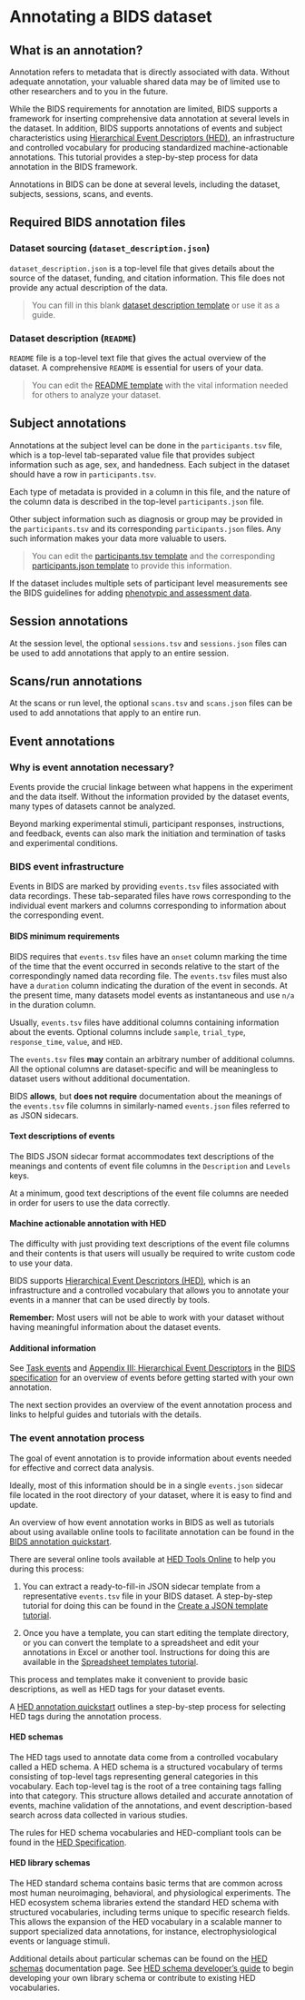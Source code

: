 # Annotating a BIDS dataset

## What is an annotation?

Annotation refers to metadata that is directly associated with data.
Without adequate annotation, your valuable shared data may be of limited
use to other researchers and to you in the future.

While the BIDS requirements for annotation are limited,
BIDS supports a framework for inserting comprehensive
data annotation at several levels in the dataset.
In addition, BIDS supports annotations of events and subject characteristics using
[Hierarchical Event Descriptors (HED)](https://hed-examples.readthedocs.io/en/latest/index.html),
an infrastructure and controlled vocabulary for
producing standardized machine-actionable annotations.
This tutorial provides a step-by-step process for data annotation in the BIDS framework.

Annotations in BIDS can be done at several levels, including the dataset, subjects, sessions, scans, and events.

## Required BIDS annotation files

### Dataset sourcing (`dataset_description.json`)

`dataset_description.json` is a top-level file that gives details about the source of the dataset,
funding, and citation information.
This file does not provide any actual description of the data.

> You can fill in this blank [dataset description template](https://raw.githubusercontent.com/bids-standard/bids-starter-kit/main/templates/dataset_description.json) or use it as a guide.

### Dataset description (`README`)
`README` file is a top-level text file that gives the actual overview of the dataset.
A comprehensive `README` is essential for users of your data.

> You can edit the [README template](https://raw.githubusercontent.com/bids-standard/bids-starter-kit/main/templates/README.MD) with the vital information needed for others to analyze your dataset.

## Subject annotations
Annotations at the subject level can be done in the `participants.tsv` file,
which is a top-level tab-separated value file that provides
subject information such as age, sex, and handedness.
Each subject in the dataset should have a row in `participants.tsv`.

Each type of metadata is provided in a column in this file,
and the nature of the column data is described in the top-level
`participants.json` file.

Other subject information such as diagnosis or group may be provided
in the `participants.tsv` and its corresponding `participants.json` files.
Any such information makes your data more valuable to users.

> You can edit the [participants.tsv template](https://raw.githubusercontent.com/bids-standard/bids-starter-kit/main/templates/participants.tsv) and the corresponding
[participants.json template](https://raw.githubusercontent.com/bids-standard/bids-starter-kit/main/templates/participants.json)
to provide this information.

If the dataset includes multiple sets of participant level measurements see the BIDS guidelines
for adding [phenotypic and assessment data](https://bids-specification.readthedocs.io/en/stable/03-modality-agnostic-files.html#phenotypic-and-assessment-data).

## Session annotations

At the session level, the optional `sessions.tsv` and `sessions.json` files can be used to add
annotations that apply to an entire session.

## Scans/run annotations

At the scans or run level, the optional `scans.tsv` and `scans.json` files can be used to add
annotations that apply to an entire run.

## Event annotations

### Why is event annotation necessary?
Events provide the crucial linkage between what happens in the experiment
and the data itself.
Without the information provided by the dataset events,
many types of datasets cannot be analyzed.

Beyond marking experimental stimuli, participant responses, instructions,
and feedback, events can also mark the initiation and termination of tasks and experimental conditions.

### BIDS event infrastructure

Events in BIDS are marked by providing `events.tsv` files associated with data recordings.
These tab-separated files have rows corresponding to the individual event markers and
columns corresponding to information about the corresponding event.

#### BIDS minimum requirements
BIDS requires that `events.tsv` files have an `onset` column marking the
time of the time that the event occurred in seconds relative to the start
of the correspondingly named data recording file.
The `events.tsv` files must also have a `duration` column indicating
the duration of the event in seconds.
At the present time, many datasets model events as instantaneous
and use `n/a` in the duration column.

Usually, `events.tsv` files have additional columns containing
information about the events. Optional columns include `sample`,
`trial_type`, `response_time`, `value`, and `HED`.

The `events.tsv` files **may** contain an arbitrary number of additional columns.
All the optional columns are dataset-specific
and will be meaningless to dataset users
without additional documentation.

BIDS **allows**, but **does not require** documentation about the meanings
of the `events.tsv` file columns in similarly-named
`events.json` files referred to as JSON sidecars.

#### Text descriptions of events
The BIDS JSON sidecar format accommodates text descriptions of the meanings
and contents of event file columns in the
`Description` and `Levels` keys.

At a minimum, good text descriptions of the event file columns are needed in order
for users to use the data correctly.

#### Machine actionable annotation with HED

The difficulty with just providing text descriptions of the
event file columns and their contents is that users will usually
be required to write custom code to use your data.

BIDS supports [Hierarchical Event Descriptors (HED)](https://www.hed-resources.org),
which is an infrastructure and a controlled vocabulary that allows you to
annotate your events in a manner that can be used directly by tools.

**Remember:** Most users will not be able to work with your dataset
without having meaningful information about the dataset events.

#### Additional information
See [Task events](https://bids-specification.readthedocs.io/en/stable/04-modality-specific-files/05-task-events.html) and
[Appendix III: Hierarchical Event Descriptors](https://bids-specification.readthedocs.io/en/stable/99-appendices/03-hed.html)
in the [BIDS specification](https://bids-specification.readthedocs.io/en/stable/)
for an overview of events before getting started with your own annotation.

The next section provides an overview of the event annotation process
and links to helpful guides and tutorials with the details.

### The event annotation process

The goal of event annotation is to provide information about
events needed for effective and correct data analysis.

Ideally, most of this information should be in a single `events.json` sidecar file
located in the root directory of your dataset,
where it is easy to find and update.

An overview of how event annotation works in BIDS as well as tutorials
about using available online tools to facilitate annotation can be found in the
[BIDS annotation quickstart](https://www.hed-resources.org/en/latest/BidsAnnotationQuickstart.html).

There are several online tools available at
[HED Tools Online](https://hedtools.org)
to help you during this process:

1. You can extract a ready-to-fill-in JSON sidecar template
from a representative `events.tsv` file in your BIDS dataset.
A step-by-step tutorial for doing this can be found in the
[Create a JSON template tutorial](https://www.hed-resources.org/en/latest/BidsAnnotationQuickstart.html#create-a-json-template).

2. Once you have a template, you can start editing the template directory,
or you can convert the template to a spreadsheet and edit your
annotations in Excel or another tool.
Instructions for doing this are available in the
[Spreadsheet templates tutorial](https://www.hed-resources.org/en/latest/BidsAnnotationQuickstart.html#spreadsheet-templates).

This process and templates make it convenient to provide basic
descriptions, as well as HED tags for your dataset events.

A [HED annotation quickstart](https://www.hed-resources.org/en/latest/HedAnnotationQuickstart.html)
outlines a step-by-step process for selecting HED tags during the annotation process.

#### HED schemas

The HED tags used to annotate data come from a controlled vocabulary called a HED schema. A HED schema is a structured vocabulary of terms consisting of top-level tags representing general categories in this vocabulary. Each top-level tag is the root of a tree containing tags falling into that category. This structure allows detailed and accurate annotation of events, machine validation of the annotations, and event description-based search across data collected in various studies.

The rules for HED schema vocabularies and HED-compliant tools can be found in the [HED Specification](https://hed-specification.readthedocs.io/en/latest/).

#### HED library schemas

The HED standard schema contains basic terms that are common across most human neuroimaging, behavioral, and physiological experiments. The HED ecosystem schema libraries extend the standard HED schema with structured vocabularies, including terms unique to specific research fields. This allows the expansion of the HED vocabulary in a scalable manner to support specialized data annotations, for instance, electrophysiological events or language stimuli.

Additional details about particular schemas can be found on the [HED schemas](https://hed-schemas.readthedocs.io/en/latest/index.html) documentation page.
See [HED schema developer’s guide](https://www.hed-resources.org/en/latest/HedSchemaDevelopersGuide.html) to begin developing your own library schema or contribute to existing HED vocabularies.
